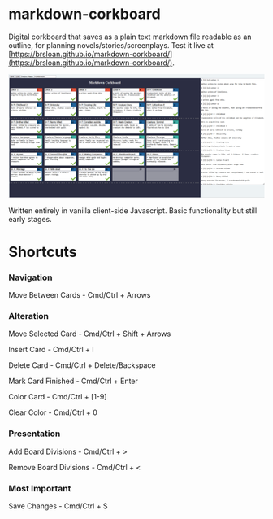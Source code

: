 # markdown-corkboard

Digital corkboard that saves as a plain text markdown file readable as an outline, for planning novels/stories/screenplays. Test it live at [https://brsloan.github.io/markdown-corkboard/](https://brsloan.github.io/markdown-corkboard/).

![screenshot of program described](markdown-corkboard_screenshot.png?raw=true)

Written entirely in vanilla client-side Javascript. Basic functionality but still early stages.

# Shortcuts

### Navigation

Move Between Cards - Cmd/Ctrl + Arrows

### Alteration

Move Selected Card - Cmd/Ctrl + Shift + Arrows

Insert Card	 - Cmd/Ctrl + I

Delete Card - 	Cmd/Ctrl + Delete/Backspace

Mark Card Finished - 	Cmd/Ctrl + Enter

Color Card - 	Cmd/Ctrl + [1-9]

Clear Color - 	Cmd/Ctrl + 0

### Presentation

Add Board Divisions - 	Cmd/Ctrl + >

Remove Board Divisions - 	Cmd/Ctrl + <

### Most Important

Save Changes - 	Cmd/Ctrl + S
